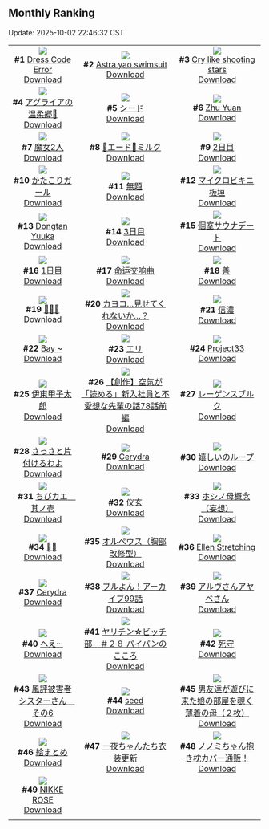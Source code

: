 ## Monthly Ranking
Update: 2025-10-02 22:46:32 CST

|      |      |      |
| :----: | :----: | :----: |
| ![](https://i.pixiv.re/c/240x480/img-master/img/2025/09/04/13/57/39/134697778_p0_master1200.jpg)<br>**#1** [Dress Code Error](https://www.pixiv.net/artworks/134697778)<br>[Download](https://i.pixiv.re/img-original/img/2025/09/04/13/57/39/134697778_p0.jpg) | ![](https://i.pixiv.re/c/240x480/img-master/img/2025/09/04/18/51/47/134704472_p0_master1200.jpg)<br>**#2** [Astra yao swimsuit](https://www.pixiv.net/artworks/134704472)<br>[Download](https://i.pixiv.re/img-original/img/2025/09/04/18/51/47/134704472_p0.jpg) | ![](https://i.pixiv.re/c/240x480/img-master/img/2025/09/04/03/28/17/134687715_p0_master1200.jpg)<br>**#3** [Cry like shooting stars](https://www.pixiv.net/artworks/134687715)<br>[Download](https://i.pixiv.re/img-original/img/2025/09/04/03/28/17/134687715_p0.jpg) |
| ![](https://i.pixiv.re/c/240x480/img-master/img/2025/09/04/18/35/47/134704026_p0_master1200.jpg)<br>**#4** [アグライアの温柔郷💛](https://www.pixiv.net/artworks/134704026)<br>[Download](https://i.pixiv.re/img-original/img/2025/09/04/18/35/47/134704026_p0.jpg) | ![](https://i.pixiv.re/c/240x480/img-master/img/2025/09/04/13/59/19/134697803_p0_master1200.jpg)<br>**#5** [シード](https://www.pixiv.net/artworks/134697803)<br>[Download](https://i.pixiv.re/img-original/img/2025/09/04/13/59/19/134697803_p0.jpg) | ![](https://i.pixiv.re/c/240x480/img-master/img/2025/09/04/18/05/26/134703075_p0_master1200.jpg)<br>**#6** [Zhu Yuan](https://www.pixiv.net/artworks/134703075)<br>[Download](https://i.pixiv.re/img-original/img/2025/09/04/18/05/26/134703075_p0.png) |
| ![](https://i.pixiv.re/c/240x480/img-master/img/2025/09/05/00/05/06/134717473_p0_master1200.jpg)<br>**#7** [魔女2人](https://www.pixiv.net/artworks/134717473)<br>[Download](https://i.pixiv.re/img-original/img/2025/09/05/00/05/06/134717473_p0.jpg) | ![](https://i.pixiv.re/c/240x480/img-master/img/2025/09/06/12/00/02/134768861_p0_master1200.jpg)<br>**#8** [🐰エード🐰ミルク](https://www.pixiv.net/artworks/134768861)<br>[Download](https://i.pixiv.re/img-original/img/2025/09/06/12/00/02/134768861_p0.jpg) | ![](https://i.pixiv.re/c/240x480/img-master/img/2025/09/04/20/04/00/134707136_p0_master1200.jpg)<br>**#9** [2日目](https://www.pixiv.net/artworks/134707136)<br>[Download](https://i.pixiv.re/img-original/img/2025/09/04/20/04/00/134707136_p0.jpg) |
| ![](https://i.pixiv.re/c/240x480/img-master/img/2025/09/04/19/54/31/134706643_p0_master1200.jpg)<br>**#10** [かたこりガール](https://www.pixiv.net/artworks/134706643)<br>[Download](https://i.pixiv.re/img-original/img/2025/09/04/19/54/31/134706643_p0.png) | ![](https://i.pixiv.re/c/240x480/img-master/img/2025/09/04/20/06/07/134707205_p0_master1200.jpg)<br>**#11** [無題](https://www.pixiv.net/artworks/134707205)<br>[Download](https://i.pixiv.re/img-original/img/2025/09/04/20/06/07/134707205_p0.jpg) | ![](https://i.pixiv.re/c/240x480/img-master/img/2025/09/04/18/05/12/134703102_p0_master1200.jpg)<br>**#12** [マイクロビキニ板垣](https://www.pixiv.net/artworks/134703102)<br>[Download](https://i.pixiv.re/img-original/img/2025/09/04/18/05/12/134703102_p0.png) |
| ![](https://i.pixiv.re/c/240x480/img-master/img/2025/09/04/00/01/15/134681933_p0_master1200.jpg)<br>**#13** [Dongtan Yuuka](https://www.pixiv.net/artworks/134681933)<br>[Download](https://i.pixiv.re/img-original/img/2025/09/04/00/01/15/134681933_p0.jpg) | ![](https://i.pixiv.re/c/240x480/img-master/img/2025/09/04/20/04/53/134707161_p0_master1200.jpg)<br>**#14** [3日目](https://www.pixiv.net/artworks/134707161)<br>[Download](https://i.pixiv.re/img-original/img/2025/09/04/20/04/53/134707161_p0.png) | ![](https://i.pixiv.re/c/240x480/img-master/img/2025/09/02/20/47/49/134636365_p0_master1200.jpg)<br>**#15** [個室サウナデート](https://www.pixiv.net/artworks/134636365)<br>[Download](https://i.pixiv.re/img-original/img/2025/09/02/20/47/49/134636365_p0.jpg) |
| ![](https://i.pixiv.re/c/240x480/img-master/img/2025/09/04/20/03/21/134707113_p0_master1200.jpg)<br>**#16** [1日目](https://www.pixiv.net/artworks/134707113)<br>[Download](https://i.pixiv.re/img-original/img/2025/09/04/20/03/21/134707113_p0.jpg) | ![](https://i.pixiv.re/c/240x480/img-master/img/2025/09/03/12/54/37/134660251_p0_master1200.jpg)<br>**#17** [命运交响曲](https://www.pixiv.net/artworks/134660251)<br>[Download](https://i.pixiv.re/img-original/img/2025/09/03/12/54/37/134660251_p0.png) | ![](https://i.pixiv.re/c/240x480/img-master/img/2025/09/03/22/55/40/134678757_p0_master1200.jpg)<br>**#18** [善](https://www.pixiv.net/artworks/134678757)<br>[Download](https://i.pixiv.re/img-original/img/2025/09/03/22/55/40/134678757_p0.jpg) |
| ![](https://i.pixiv.re/c/240x480/img-master/img/2025/09/04/00/00/20/134681731_p0_master1200.jpg)<br>**#19** [🤍🤍🤍](https://www.pixiv.net/artworks/134681731)<br>[Download](https://i.pixiv.re/img-original/img/2025/09/04/00/00/20/134681731_p0.jpg) | ![](https://i.pixiv.re/c/240x480/img-master/img/2025/09/05/12/00/12/134730232_p0_master1200.jpg)<br>**#20** [カヨコ…見せてくれないか…？](https://www.pixiv.net/artworks/134730232)<br>[Download](https://i.pixiv.re/img-original/img/2025/09/05/12/00/12/134730232_p0.png) | ![](https://i.pixiv.re/c/240x480/img-master/img/2025/09/04/19/01/34/134704923_p0_master1200.jpg)<br>**#21** [信濃](https://www.pixiv.net/artworks/134704923)<br>[Download](https://i.pixiv.re/img-original/img/2025/09/04/19/01/34/134704923_p0.jpg) |
| ![](https://i.pixiv.re/c/240x480/img-master/img/2025/09/05/12/07/48/134730540_p0_master1200.jpg)<br>**#22** [Bay ~](https://www.pixiv.net/artworks/134730540)<br>[Download](https://i.pixiv.re/img-original/img/2025/09/05/12/07/48/134730540_p0.jpg) | ![](https://i.pixiv.re/c/240x480/img-master/img/2025/09/04/00/02/06/134682028_p0_master1200.jpg)<br>**#23** [エリ](https://www.pixiv.net/artworks/134682028)<br>[Download](https://i.pixiv.re/img-original/img/2025/09/04/00/02/06/134682028_p0.jpg) | ![](https://i.pixiv.re/c/240x480/img-master/img/2025/09/03/20/20/40/134671924_p0_master1200.jpg)<br>**#24** [Project33](https://www.pixiv.net/artworks/134671924)<br>[Download](https://i.pixiv.re/img-original/img/2025/09/03/20/20/40/134671924_p0.png) |
| ![](https://i.pixiv.re/c/240x480/img-master/img/2025/09/04/00/00/21/134681741_p0_master1200.jpg)<br>**#25** [伊東甲子太郎](https://www.pixiv.net/artworks/134681741)<br>[Download](https://i.pixiv.re/img-original/img/2025/09/04/00/00/21/134681741_p0.jpg) | ![](https://i.pixiv.re/c/240x480/img-master/img/2025/09/04/18/14/56/134703370_p0_master1200.jpg)<br>**#26** [【創作】空気が「読める」新入社員と不愛想な先輩の話78話前編](https://www.pixiv.net/artworks/134703370)<br>[Download](https://i.pixiv.re/img-original/img/2025/09/04/18/14/56/134703370_p0.jpg) | ![](https://i.pixiv.re/c/240x480/img-master/img/2025/09/06/00/00/17/134753276_p0_master1200.jpg)<br>**#27** [レーゲンスブルク](https://www.pixiv.net/artworks/134753276)<br>[Download](https://i.pixiv.re/img-original/img/2025/09/06/00/00/17/134753276_p0.jpg) |
| ![](https://i.pixiv.re/c/240x480/img-master/img/2025/09/05/00/38/34/134718880_p0_master1200.jpg)<br>**#28** [さっさと片付けるわよ](https://www.pixiv.net/artworks/134718880)<br>[Download](https://i.pixiv.re/img-original/img/2025/09/05/00/38/34/134718880_p0.png) | ![](https://i.pixiv.re/c/240x480/img-master/img/2025/10/02/16/42/39/134692283_p0_master1200.jpg)<br>**#29** [Cerydra](https://www.pixiv.net/artworks/134692283)<br>[Download](https://i.pixiv.re/img-original/img/2025/10/02/16/42/39/134692283_p0.jpg) | ![](https://i.pixiv.re/c/240x480/img-master/img/2025/09/04/06/12/08/134689794_p0_master1200.jpg)<br>**#30** [嬉しいのループ](https://www.pixiv.net/artworks/134689794)<br>[Download](https://i.pixiv.re/img-original/img/2025/09/04/06/12/08/134689794_p0.png) |
| ![](https://i.pixiv.re/c/240x480/img-master/img/2025/09/03/20/23/27/134672013_p0_master1200.jpg)<br>**#31** [ちびカエ　其ノ壱](https://www.pixiv.net/artworks/134672013)<br>[Download](https://i.pixiv.re/img-original/img/2025/09/03/20/23/27/134672013_p0.jpg) | ![](https://i.pixiv.re/c/240x480/img-master/img/2025/09/04/19/45/48/134706357_p0_master1200.jpg)<br>**#32** [仪玄](https://www.pixiv.net/artworks/134706357)<br>[Download](https://i.pixiv.re/img-original/img/2025/09/04/19/45/48/134706357_p0.png) | ![](https://i.pixiv.re/c/240x480/img-master/img/2025/09/03/00/32/48/134646797_p0_master1200.jpg)<br>**#33** [ホシノ母概念（妄想）](https://www.pixiv.net/artworks/134646797)<br>[Download](https://i.pixiv.re/img-original/img/2025/09/03/00/32/48/134646797_p0.png) |
| ![](https://i.pixiv.re/c/240x480/img-master/img/2025/09/04/00/00/08/134681671_p0_master1200.jpg)<br>**#34** [🎨🎀](https://www.pixiv.net/artworks/134681671)<br>[Download](https://i.pixiv.re/img-original/img/2025/09/04/00/00/08/134681671_p0.jpg) | ![](https://i.pixiv.re/c/240x480/img-master/img/2025/09/05/00/00/09/134716922_p0_master1200.jpg)<br>**#35** [オルペウス（胸部改修型）](https://www.pixiv.net/artworks/134716922)<br>[Download](https://i.pixiv.re/img-original/img/2025/09/05/00/00/09/134716922_p0.jpg) | ![](https://i.pixiv.re/c/240x480/img-master/img/2025/09/03/06/40/02/134653695_p0_master1200.jpg)<br>**#36** [Ellen Stretching](https://www.pixiv.net/artworks/134653695)<br>[Download](https://i.pixiv.re/img-original/img/2025/09/03/06/40/02/134653695_p0.png) |
| ![](https://i.pixiv.re/c/240x480/img-master/img/2025/09/04/20/03/15/134707106_p0_master1200.jpg)<br>**#37** [Cerydra](https://www.pixiv.net/artworks/134707106)<br>[Download](https://i.pixiv.re/img-original/img/2025/09/04/20/03/15/134707106_p0.png) | ![](https://i.pixiv.re/c/240x480/img-master/img/2025/09/04/19/01/24/134704915_p0_master1200.jpg)<br>**#38** [ブルよん！アーカイブ99話](https://www.pixiv.net/artworks/134704915)<br>[Download](https://i.pixiv.re/img-original/img/2025/09/04/19/01/24/134704915_p0.jpg) | ![](https://i.pixiv.re/c/240x480/img-master/img/2025/09/05/17/58/56/134737968_p0_master1200.jpg)<br>**#39** [アルヴさんアヤベさん](https://www.pixiv.net/artworks/134737968)<br>[Download](https://i.pixiv.re/img-original/img/2025/09/05/17/58/56/134737968_p0.jpg) |
| ![](https://i.pixiv.re/c/240x480/img-master/img/2025/09/05/17/20/01/134736966_p0_master1200.jpg)<br>**#40** [へえ···](https://www.pixiv.net/artworks/134736966)<br>[Download](https://i.pixiv.re/img-original/img/2025/09/05/17/20/01/134736966_p0.png) | ![](https://i.pixiv.re/c/240x480/img-master/img/2025/09/02/17/00/29/134628612_p0_master1200.jpg)<br>**#41** [ヤリチン☆ビッチ部　＃２８ パイパンのこころ](https://www.pixiv.net/artworks/134628612)<br>[Download](https://i.pixiv.re/img-original/img/2025/09/02/17/00/29/134628612_p0.jpg) | ![](https://i.pixiv.re/c/240x480/img-master/img/2025/09/04/07/30/02/134691024_p0_master1200.jpg)<br>**#42** [死守](https://www.pixiv.net/artworks/134691024)<br>[Download](https://i.pixiv.re/img-original/img/2025/09/04/07/30/02/134691024_p0.png) |
| ![](https://i.pixiv.re/c/240x480/img-master/img/2025/09/04/16/15/18/134700290_p0_master1200.jpg)<br>**#43** [風評被害者シスターさん　その6](https://www.pixiv.net/artworks/134700290)<br>[Download](https://i.pixiv.re/img-original/img/2025/09/04/16/15/18/134700290_p0.png) | ![](https://i.pixiv.re/c/240x480/img-master/img/2025/09/06/00/00/10/134753207_p0_master1200.jpg)<br>**#44** [seed](https://www.pixiv.net/artworks/134753207)<br>[Download](https://i.pixiv.re/img-original/img/2025/09/06/00/00/10/134753207_p0.jpg) | ![](https://i.pixiv.re/c/240x480/img-master/img/2025/09/06/18/41/40/134780663_p0_master1200.jpg)<br>**#45** [男友達が遊びに来た娘の部屋を覗く薄着の母（２枚）](https://www.pixiv.net/artworks/134780663)<br>[Download](https://i.pixiv.re/img-original/img/2025/09/06/18/41/40/134780663_p0.jpg) |
| ![](https://i.pixiv.re/c/240x480/img-master/img/2025/09/04/18/39/40/134704138_p0_master1200.jpg)<br>**#46** [絵まとめ](https://www.pixiv.net/artworks/134704138)<br>[Download](https://i.pixiv.re/img-original/img/2025/09/04/18/39/40/134704138_p0.jpg) | ![](https://i.pixiv.re/c/240x480/img-master/img/2025/09/03/16/03/57/134630013_p0_master1200.jpg)<br>**#47** [一夜ちゃんたち衣装更新](https://www.pixiv.net/artworks/134630013)<br>[Download](https://i.pixiv.re/img-original/img/2025/09/03/16/03/57/134630013_p0.png) | ![](https://i.pixiv.re/c/240x480/img-master/img/2025/09/05/10/50/40/134728925_p0_master1200.jpg)<br>**#48** [ノノミちゃん抱き枕カバー通贩！](https://www.pixiv.net/artworks/134728925)<br>[Download](https://i.pixiv.re/img-original/img/2025/09/05/10/50/40/134728925_p0.png) |
| ![](https://i.pixiv.re/c/240x480/img-master/img/2025/09/04/18/57/19/134704623_p0_master1200.jpg)<br>**#49** [NIKKE ROSE](https://www.pixiv.net/artworks/134704623)<br>[Download](https://i.pixiv.re/img-original/img/2025/09/04/18/57/19/134704623_p0.jpg) |
|      |      |
